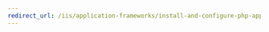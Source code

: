 ```yaml
---
redirect_url: /iis/application-frameworks/install-and-configure-php-applications-on-iis/advanced-poll-on-iis
---
```

